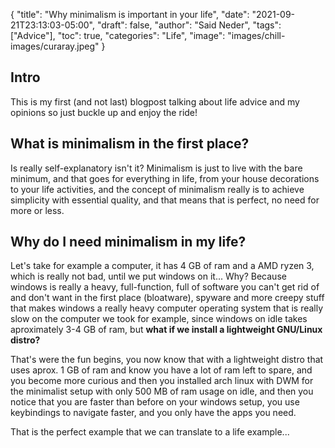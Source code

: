 {
  "title": "Why minimalism is important in your life",
  "date": "2021-09-21T23:13:03-05:00",
  "draft": false,
  "author": "Said Neder",
  "tags": ["Advice"],
  "toc": true,
  "categories": "Life",
  "image": "images/chill-images/curaray.jpeg"
}

## Intro

This is my first (and not last) blogpost talking about life advice and my opinions
so just buckle up and enjoy the ride!

## What is minimalism in the first place?
Is really self-explanatory isn't it? Minimalism is just to live with the bare minimum,
and that goes for everything in life, from your house decorations to your life activities,
and the concept of minimalism really is to achieve simplicity with essential quality,
and that means that is perfect, no need for more or less.

## Why do I need minimalism in my life?
Let's take for example a computer, it has 4 GB of ram and a AMD ryzen 3, which is
really not bad, until we put windows on it...
Why? Because windows is really a heavy, full-function, full of software you can't get rid of
and don't want in the first place (bloatware), spyware and more creepy stuff that makes windows a really heavy
computer operating system that is really slow on the computer we took for example, since windows on idle
takes aproximately 3-4 GB of ram, but **what if we install a lightweight GNU/Linux distro?**

That's were the fun begins, you now know that with a lightweight distro that uses aprox. 1 GB of ram
and know you have a lot of ram left to spare, and you become more curious and then you installed arch linux with DWM
for the minimalist setup with only 500 MB of ram usage on idle, and then you notice that you are faster than before on
your windows setup, you use keybindings to navigate faster, and you only have the apps you need.

That is the perfect example that we can translate to a life example...

If you have a lot of activities like going to the gym, drawing, work or school, cooking classes,
coding sessions and/or reading, without counting social interaction because is an activity we have to work out everyday,
**you will get burned out** and sadly, never progress on all of your activities, why? because you are not dedicating
enough time to every activity, and that's why you need minimalism, **to progress faster**

## Applying minimalism day to day

First you need to know your priorities **really well**, for example a like a lot of things, but
I know deep inside what activities are really important in my life, I will take myself for example
taking by order:

1. Programming (I want to work on IT and study computer science)
2. School (Obligations)
3. BJJ (Exercise and a way of live)
4. Social circle (Family and Friends)

And that's it for me, we are talking about our activities each day, we need to know our priorities to make the
cut of certain stuff that is taking time from the activities we really need to invest in, for example, I like to cook,
and draw, but they are just "hobbies" or activities that I enjoy doing but am not going to be a chef or artist, I just
like to do them, that's why I leave space for them in the weekends, because from monday to friday you need to be laser
focus on your principal activites, and those principal activities, that from now on we are going to call them grind, why?
because grind is **an activity where you can work tirelessly and see no return because is leading a bigger purpose.**

For example myself once again, (is not that am ego-centric or something, I just know me better that anyone) I started
programming as a hobby, two years ago, and now is something that I live and breathe for, this is my spot, my **grind**,
I have zero percent in return yet, yes I know a lot of stuff, created projects and all, but no one pays me or
obligates me to do so, so why I keep doing it? Because it serves a **major purpose**, you need to see the big screen boy,
If it ain't about a dream, then it ain't about me as mac miller used to say R.I.P.

Okay, now we know our top priority, now what? Time to get to work, This will be your main focus of **every day**
you have, you wake up and you think about that, you dream about it, the first things that you see in your room are about
it, that's all you got, you have to bet on yourself because if you don't have that, you really got nothing, you see?
You don't have distractions, you don't have other stuff to take out your time, you are dedicated and disciplined, because
you are focused only on one thing, and focus on getting good at it, getting obssesed with the process and soon enough
to enjoy the return of your major labor, that is minimalism, to not have anything besides your grind, so the only thing that
you think about is your grind, concentrate fully on your grind because you got nothing to distract you, and to be patient
and knowing that hard work always pays off!
